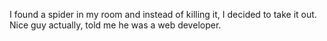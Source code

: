 I found a spider in my room and instead of killing it, I decided to take it out. Nice guy actually, told me he was a web developer.
